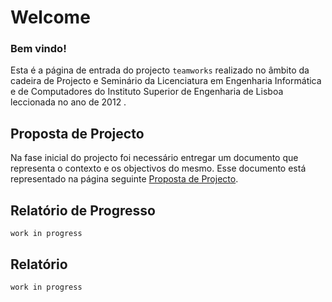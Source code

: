 # Welcome

### Bem vindo!

Esta é a página de entrada do projecto `teamworks` realizado no âmbito da cadeira de Projecto e Seminário da Licenciatura em Engenharia Informática e de Computadores do Instituto Superior de Engenharia de Lisboa leccionada no ano de 2012 .

## Proposta de Projecto

Na fase inicial do projecto foi necessário entregar um documento que representa o contexto e os objectivos do mesmo. Esse documento está representado na página seguinte [Proposta de Projecto](https://github.com/isel-leic-ps/LI61N-G07/blob/master/doc/proposta-de-projecto.md).

## Relatório de Progresso

`work in progress`

## Relatório

`work in progress`
